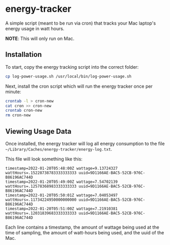 # energy-tracker

A simple script (meant to be run via cron) that tracks your Mac laptop's energy usage in watt hours.

**NOTE**: This will only run on Mac.


## Installation

To start, copy the energy tracking script into the correct folder:

```bash
cp log-power-usage.sh /usr/local/bin/log-power-usage.sh
```

Next, install the cron script which will run the energy tracker once per minute:

```bash
crontab -l > cron-new
cat cron >> cron-new
crontab cron-new
rm cron-new
```


## Viewing Usage Data

Once installed, the energy tracker will log all energy consumption to the file `~/Library/Caches/energy-tracker/energy-log.txt`.

This file will look something like this:

```text
timestamp=2022-01-20T05:48:00Z wattage=9.13724327 wattHours=.15228738783333333333 uuid=9D1166AE-BAC5-52CB-976C-B86196AC744D
timestamp=2022-01-20T05:49:00Z wattage=7.54702139 wattHours=.12578368983333333333 uuid=9D1166AE-BAC5-52CB-976C-B86196AC744D
timestamp=2022-01-20T05:50:01Z wattage=7.04053497 wattHours=.11734224950000000000 uuid=9D1166AE-BAC5-52CB-976C-B86196AC744D
timestamp=2022-01-20T05:51:00Z wattage=7.21910381 wattHours=.12031839683333333333 uuid=9D1166AE-BAC5-52CB-976C-B86196AC744D
```

Each line contains a timestamp, the amount of wattage being used at the time of sampling, the amount of watt-hours being used, and the uuid of the Mac.
